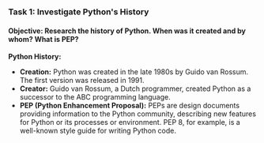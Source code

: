 ### Task 1: Investigate Python's History

#### Objective: Research the history of Python. When was it created and by whom? What is PEP?

**Python History:**

- **Creation:** Python was created in the late 1980s by Guido van Rossum. The first version was released in 1991.
- **Creator:** Guido van Rossum, a Dutch programmer, created Python as a successor to the ABC programming language.
- **PEP (Python Enhancement Proposal):** PEPs are design documents providing information to the Python community,
  describing new features for Python or its processes or environment. PEP 8, for example, is a well-known style guide
  for writing Python code.